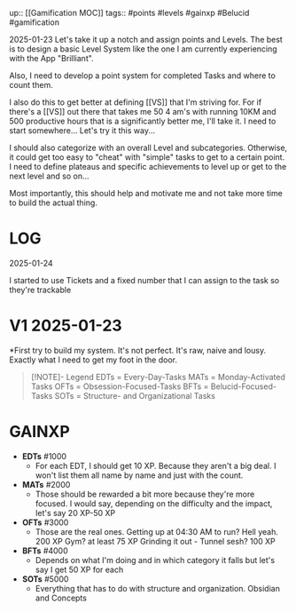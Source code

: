 up:: [[Gamification MOC]]
tags:: #points #levels #gainxp #Belucid #gamification 

2025-01-23
Let's take it up a notch and assign points and Levels.
The best is to design a basic Level System like the one I am currently experiencing with the App "Brilliant".

Also, I need to develop a point system for completed Tasks and where to count them.

I also do this to get better at defining [[VS]] that I'm striving for.
For if there's a [[VS]] out there that takes me 50 4 am's with running 10KM and 500 productive hours that is a significantly better me, I'll take it.
I need to start somewhere...
Let's try it this way...

I should also categorize with an overall Level and subcategories.
Otherwise, it could get too easy to "cheat" with "simple" tasks to get to a certain point.
I need to define plateaus and specific achievements to level up or get to the next level and so on...

Most importantly, this should help and motivate me and not take more time to build the actual thing. 

# LOG
2025-01-24

I started to use Tickets and a fixed number that I can assign to the task so they're trackable

# V1 2025-01-23
*First try to build my system. It's not perfect. It's raw, naive and lousy. Exactly what I need to get my foot in the door.

>[!NOTE]- Legend
>EDTs = Every-Day-Tasks
>MATs = Monday-Activated Tasks
>OFTs = Obsession-Focused-Tasks
>BFTs = Belucid-Focused-Tasks
>SOTs = Structure- and Organizational Tasks


# GAINXP
- **EDTs** #1000
	- For each EDT, I should get 10 XP. Because they aren't a big deal.
	  I won't list them all name by name and just with the count. 
- **MATs** #2000
	- Those should be rewarded a bit more because they're more focused.
	  I would say, depending on the difficulty and the impact, let's say 20 XP-50 XP
- **OFTs** #3000
	- Those are the real ones. 
	  Getting up at 04:30 AM to run? Hell yeah. 200 XP 
	  Gym? at least 75 XP
	  Grinding it out - Tunnel sesh? 100 XP
- **BFTs** #4000
	- Depends on what I'm doing and in which category it falls but let's say I get 50 XP for each 
- **SOTs** #5000
	- Everything that has to do with structure and organization.
	  Obsidian and Concepts
